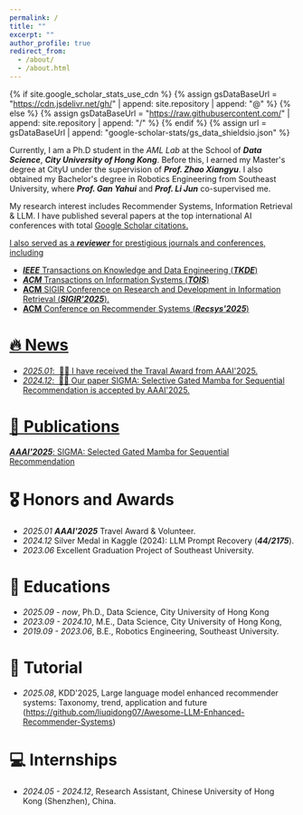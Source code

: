 ```yaml
---
permalink: /
title: ""
excerpt: ""
author_profile: true
redirect_from: 
  - /about/
  - /about.html
---
```


{% if site.google_scholar_stats_use_cdn %}
{% assign gsDataBaseUrl = "https://cdn.jsdelivr.net/gh/" | append: site.repository | append: "@" %}
{% else %}
{% assign gsDataBaseUrl = "https://raw.githubusercontent.com/" | append: site.repository | append: "/" %}
{% endif %}
{% assign url = gsDataBaseUrl | append: "google-scholar-stats/gs_data_shieldsio.json" %}

<span class='anchor' id='about-me'></span>

Currently, I am a Ph.D student in the *AML Lab* at the School of ***Data Science***, ***City University of Hong Kong***. Before this, I earned my Master's degree at CityU under the supervision of ***Prof. Zhao Xiangyu***. I also obtained my Bachelor's degree in Robotics Engineering from Southeast University, where ***Prof. Gan Yahui*** and ***Prof. Li Jun*** co-supervised me. 

My research interest includes Recommender Systems, Information Retrieval & LLM. I have published several papers at the top international AI conferences with total <a href='https://scholar.google.com/citations?user=_H3nmDQAAAAJ'> Google Scholar citations.

I also served as a ***reviewer*** for prestigious journals and conferences, including 

- ***IEEE*** Transactions on Knowledge and Data Engineering (***TKDE***)
- ***ACM*** Transactions on Information Systems (***TOIS***) 
- **ACM** SIGIR Conference on Research and Development in Information Retrieval (***SIGIR'2025***). 
- **ACM** Conference on Recommender Systems (***Recsys'2025***)

# 🔥 News

- *2025.01*: &nbsp;🎉🎉 I have received the Traval Award from AAAI'2025.
- *2024.12*: &nbsp;🎉🎉 Our paper SIGMA: Selective Gated Mamba for Sequential Recommendation is accepted by AAAI'2025. 

# 📝 Publications 

***AAAI'2025***: [SIGMA: Selected Gated Mamba for Sequential Recommendation](https://ojs.aaai.org/index.php/AAAI/article/view/33336/35491)

# 🎖 Honors and Awards
- *2025.01* ***AAAI'2025*** Travel Award & Volunteer.
- *2024.12* Silver Medal in Kaggle (2024): LLM Prompt Recovery (***44/2175***). 
- *2023.06* Excellent Graduation Project of Southeast University.

# 📖 Educations
- *2025.09 - now*, Ph.D., Data Science, City University of Hong Kong
- *2023.09 - 2024.10*, M.E., Data Science, City University of Hong Kong, 
- *2019.09 - 2023.06*, B.E., Robotics Engineering, Southeast University.

# 💬 Tutorial
- *2025.08*, KDD'2025, Large language model enhanced recommender systems: Taxonomy, trend, application and future (https://github.com/liuqidong07/Awesome-LLM-Enhanced-Recommender-Systems)


# 💻 Internships
- *2024.05 - 2024.12*, Research Assistant, Chinese University of Hong Kong (Shenzhen), China.
